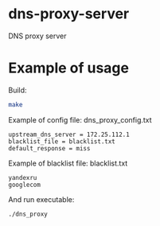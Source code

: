 # dns-proxy-server
DNS proxy server

# Example of usage
Build:
```sh
make
```
Example of config file:
dns_proxy_config.txt
```
upstream_dns_server = 172.25.112.1
blacklist_file = blacklist.txt
default_response = miss
```
Example of blacklist file:
blacklist.txt
```
yandexru
googlecom
```
And run executable:
```
./dns_proxy
```
